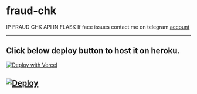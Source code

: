 # fraud-chk
IP FRAUD CHK API IN FLASK
If face issues contact me on telegram [account](https://t.me/xbinner69)

---
## Click below deploy button to host it on heroku.

[![Deploy with Vercel](https://vercel.com/button)](https://vercel.com/new/clone?repository-url=https%3A%2F%2Fgithub.com%2Fxbinner18%2Fipfraudchk)

[![Deploy](https://www.herokucdn.com/deploy/button.svg)](https://heroku.com/deploy)
---
